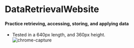 # DataRetrievalWebsite
#### Practice retrieving, accessing, storing, and applying data<br/>
- Tested in a 640px length, and 360px height.<br/>
![chrome-capture](https://user-images.githubusercontent.com/84588576/139501006-2ef8a543-4abf-4024-ad1b-f2dfb3ea4af2.gif)
